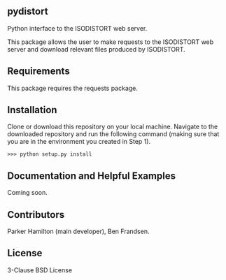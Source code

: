## pydistort

Python interface to the ISODISTORT web server.

This package allows the user to make requests to the ISODISTORT web server and download relevant files produced by ISODISTORT.


## Requirements

This package requires the requests package.

## Installation

Clone or download this repository on your local machine. Navigate to the downloaded repository and run the following command (making sure that you are in the environment you created in Step 1).

    >>> python setup.py install

## Documentation and Helpful Examples
Coming soon.

## Contributors

Parker Hamilton (main developer), Ben Frandsen.

## License

3-Clause BSD License
